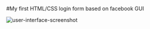 #My first HTML/CSS login form based on facebook GUI

![user-interface-screenshot](https://user-images.githubusercontent.com/16385746/50683488-e5140780-101a-11e9-8450-3c6c61f1384c.PNG)
